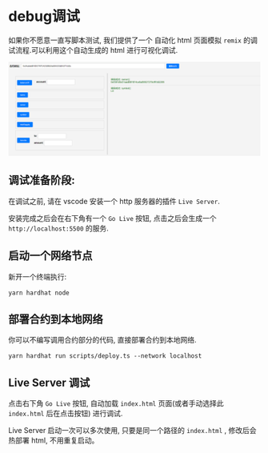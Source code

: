 # debug调试

如果你不愿意一直写脚本测试, 我们提供了一个 自动化 html 页面模拟 `remix` 的调试流程.可以利用这个自动生成的 html 进行可视化调试.

![image-20240814021639934](../../../picture/image-20240902032805880.png)

## 调试准备阶段:

在调试之前, 请在 vscode 安装一个 http 服务器的插件 `Live Server`.

安装完成之后会在右下角有一个 `Go Live` 按钮, 点击之后会生成一个 `http://localhost:5500` 的服务.

## 启动一个网络节点

新开一个终端执行:

```shell
yarn hardhat node
```

## 部署合约到本地网络

你可以不编写调用合约部分的代码, 直接部署合约到本地网络.

```shell
yarn hardhat run scripts/deploy.ts --network localhost
```

## Live Server 调试

点击右下角  `Go Live` 按钮, 自动加载 `index.html` 页面(或者手动选择此 `index.html` 后在点击按钮) 进行调试.

Live Server 启动一次可以多次使用, 只要是同一个路径的  `index.html` , 修改后会热部署 html, 不用重复启动。

